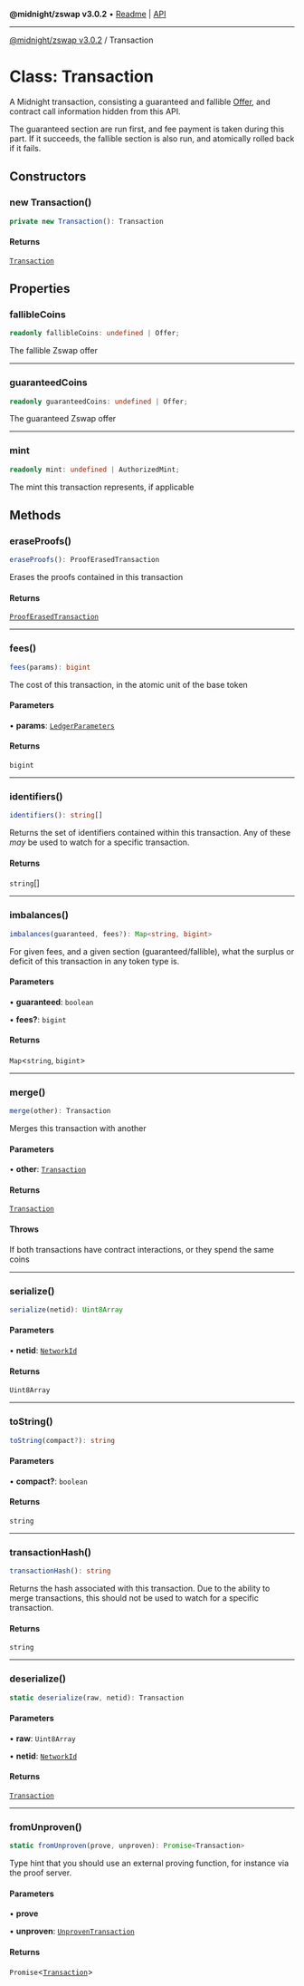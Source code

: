 **@midnight/zswap v3.0.2** • [Readme](../README.md) \| [API](../globals.md)

***

[@midnight/zswap v3.0.2](../README.md) / Transaction

# Class: Transaction

A Midnight transaction, consisting a guaranteed and fallible [Offer](Offer.md),
and contract call information hidden from this API.

The guaranteed section are run first, and fee payment is taken during this
part. If it succeeds, the fallible section is also run, and atomically
rolled back if it fails.

## Constructors

### new Transaction()

```ts
private new Transaction(): Transaction
```

#### Returns

[`Transaction`](Transaction.md)

## Properties

### fallibleCoins

```ts
readonly fallibleCoins: undefined | Offer;
```

The fallible Zswap offer

***

### guaranteedCoins

```ts
readonly guaranteedCoins: undefined | Offer;
```

The guaranteed Zswap offer

***

### mint

```ts
readonly mint: undefined | AuthorizedMint;
```

The mint this transaction represents, if applicable

## Methods

### eraseProofs()

```ts
eraseProofs(): ProofErasedTransaction
```

Erases the proofs contained in this transaction

#### Returns

[`ProofErasedTransaction`](ProofErasedTransaction.md)

***

### fees()

```ts
fees(params): bigint
```

The cost of this transaction, in the atomic unit of the base token

#### Parameters

• **params**: [`LedgerParameters`](LedgerParameters.md)

#### Returns

`bigint`

***

### identifiers()

```ts
identifiers(): string[]
```

Returns the set of identifiers contained within this transaction. Any of
these *may* be used to watch for a specific transaction.

#### Returns

`string`[]

***

### imbalances()

```ts
imbalances(guaranteed, fees?): Map<string, bigint>
```

For given fees, and a given section (guaranteed/fallible), what the
surplus or deficit of this transaction in any token type is.

#### Parameters

• **guaranteed**: `boolean`

• **fees?**: `bigint`

#### Returns

`Map`\<`string`, `bigint`\>

***

### merge()

```ts
merge(other): Transaction
```

Merges this transaction with another

#### Parameters

• **other**: [`Transaction`](Transaction.md)

#### Returns

[`Transaction`](Transaction.md)

#### Throws

If both transactions have contract interactions, or they spend the
same coins

***

### serialize()

```ts
serialize(netid): Uint8Array
```

#### Parameters

• **netid**: [`NetworkId`](../enumerations/NetworkId.md)

#### Returns

`Uint8Array`

***

### toString()

```ts
toString(compact?): string
```

#### Parameters

• **compact?**: `boolean`

#### Returns

`string`

***

### transactionHash()

```ts
transactionHash(): string
```

Returns the hash associated with this transaction. Due to the ability to
merge transactions, this should not be used to watch for a specific
transaction.

#### Returns

`string`

***

### deserialize()

```ts
static deserialize(raw, netid): Transaction
```

#### Parameters

• **raw**: `Uint8Array`

• **netid**: [`NetworkId`](../enumerations/NetworkId.md)

#### Returns

[`Transaction`](Transaction.md)

***

### fromUnproven()

```ts
static fromUnproven(prove, unproven): Promise<Transaction>
```

Type hint that you should use an external proving function, for instance
via the proof server.

#### Parameters

• **prove**

• **unproven**: [`UnprovenTransaction`](UnprovenTransaction.md)

#### Returns

`Promise`\<[`Transaction`](Transaction.md)\>
